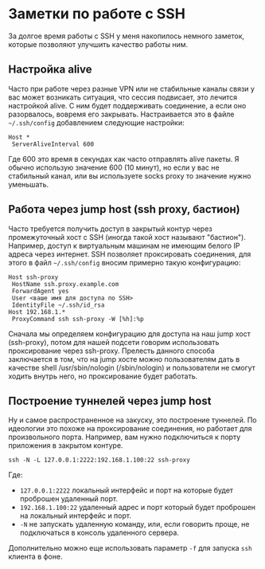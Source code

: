 # Заметки по работе с SSH

За долгое время работы с SSH у меня накопилось немного заметок, которые позволяют улучшить качество работы ним.

## Настройка alive

Часто при работе через разные VPN или не стабильные каналы связи у вас может возникать ситуация, что сессия подвисает, это лечится настройкой alive. С ним будет поддерживать соединение, а если оно разорвалось, вовремя его закрывать. Настраивается это в файле `~/.ssh/config` добавлением следующие настройки:

```
Host *
 ServerAliveInterval 600
```

Где 600 это время в секундах как часто отправлять alive пакеты. Я обычно использую значение 600 (10 минут), но если у вас не стабильный канал, или вы используете socks proxy то значение нужно уменьшать.

## Работа через jump host (ssh proxy, бастион)

Часто требуется получить доступ в закрытый контур через промежуточный хост с SSH (иногда такой хост называют "бастион"). Например, доступ к виртуальным машинам не имеющим белого IP адреса через интернет. SSH позволяет проксировать соединения, для этого в файл `~/.ssh/config` вносим примерно такую конфигурацию:

```
Host ssh-proxy
 HostName ssh.proxy.example.com
 ForwardAgent yes
 User <ваше имя для доступа по SSH>
 IdentityFile ~/.ssh/id_rsa
Host 192.168.1.*
 ProxyCommand ssh ssh-proxy -W [%h]:%p
```

Сначала мы определяем конфигурацию для доступа на наш jump хост (ssh-proxy), потом для нашей подсети говорим использовать проксирование через ssh-proxy. Прелесть данного способа заключается в том, что на jump хосте можно пользователям дать в качестве shell /usr/sbin/nologin (/sbin/nologin) и пользователи не смогут ходить внутрь него, но проксирование будет работать.

## Построение туннелей через jump host

Ну и самое распространенное на закуску, это построение туннелей. По идеологии это похоже на проксирование соединения, но работает для произвольного порта. Например, вам нужно подключиться к порту приложения в закрытом контуре.

```
ssh -N -L 127.0.0.1:2222:192.168.1.100:22 ssh-proxy
```

Где:

- `127.0.0.1:2222` локальный интерфейс и порт на которые будет проброшен удаленный порт.
- `192.168.1.100:22` удаленный адрес и порт который будет проброшен на локальный интерфейс и порт.
- `-N` не запускать удаленную команду, или, если говорить проще, не подключаться в консоль удаленного сервера.

Дополнительно можно еще использовать параметр `-f` для запуска `ssh` клиента в фоне.
